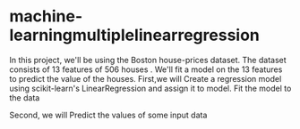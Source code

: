 # machine-learningmultiplelinearregression
In this project, we'll be using the Boston house-prices dataset. The dataset consists of 13 features of 506 houses . We'll fit a model on the 13 features to predict the value of the houses.
First,we will Create a regression model using scikit-learn's LinearRegression and assign it to model.
Fit the model to the data

Second, we will Predict the values of some input data
